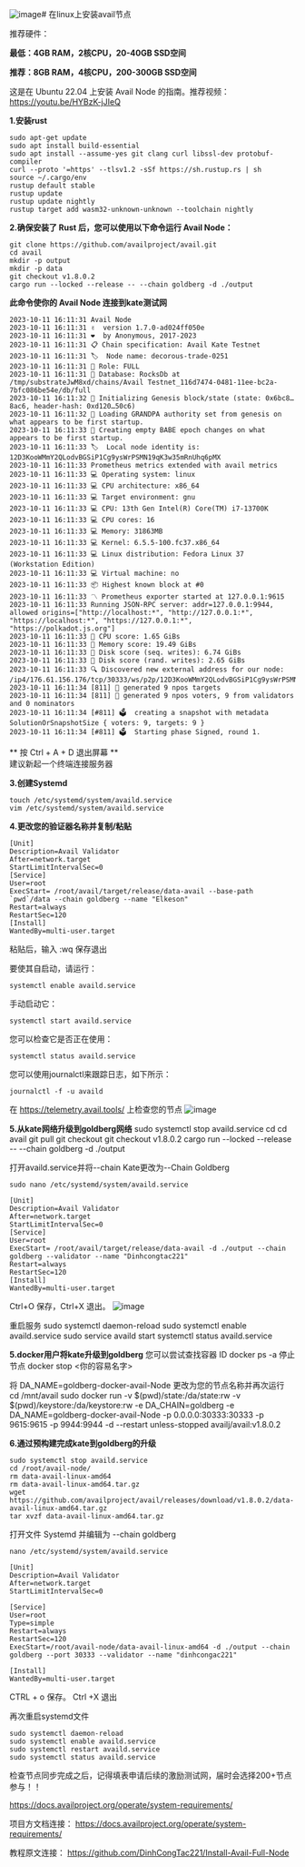 ![image](https://github.com/Elkesonhang/Install-avail-node-on-linux/assets/50800858/80a70d9a-1d07-4b95-8330-fff7c5f81216)# 在linux上安装avail节点

推荐硬件：

**最低：4GB RAM，2核CPU，20-40GB SSD空间**

**推荐：8GB RAM，4核CPU，200-300GB SSD空间**

这是在 Ubuntu 22.04 上安装 Avail Node 的指南。推荐视频：https://youtu.be/HYBzK-jJIeQ

**1.安装rust**

    sudo apt-get update
    sudo apt install build-essential
    sudo apt install --assume-yes git clang curl libssl-dev protobuf-compiler
    curl --proto '=https' --tlsv1.2 -sSf https://sh.rustup.rs | sh
    source ~/.cargo/env
    rustup default stable
    rustup update
    rustup update nightly
    rustup target add wasm32-unknown-unknown --toolchain nightly

**2.确保安装了 Rust 后，您可以使用以下命令运行 Avail Node：**

    git clone https://github.com/availproject/avail.git
    cd avail
    mkdir -p output
    mkdir -p data
    git checkout v1.8.0.2
    cargo run --locked --release -- --chain goldberg -d ./output

**此命令使你的 Avail Node 连接到kate测试网**

    2023-10-11 16:11:31 Avail Node    
    2023-10-11 16:11:31 ✌️  version 1.7.0-ad024ff050e    
    2023-10-11 16:11:31 ❤️  by Anonymous, 2017-2023    
    2023-10-11 16:11:31 📋 Chain specification: Avail Kate Testnet    
    2023-10-11 16:11:31 🏷  Node name: decorous-trade-0251    
    2023-10-11 16:11:31 👤 Role: FULL    
    2023-10-11 16:11:31 💾 Database: RocksDb at /tmp/substrateJwM8xd/chains/Avail Testnet_116d7474-0481-11ee-bc2a-7bfc086be54e/db/full    
    2023-10-11 16:11:32 🔨 Initializing Genesis block/state (state: 0x6bc8…8ac6, header-hash: 0xd120…50c6)    
    2023-10-11 16:11:32 👴 Loading GRANDPA authority set from genesis on what appears to be first startup.    
    2023-10-11 16:11:33 👶 Creating empty BABE epoch changes on what appears to be first startup.    
    2023-10-11 16:11:33 🏷  Local node identity is: 12D3KooWMmY2QLodvBGSiP1Cg9ysWrPSMN19qK3w35mRnUhq6pMX    
    2023-10-11 16:11:33 Prometheus metrics extended with avail metrics    
    2023-10-11 16:11:33 💻 Operating system: linux    
    2023-10-11 16:11:33 💻 CPU architecture: x86_64    
    2023-10-11 16:11:33 💻 Target environment: gnu    
    2023-10-11 16:11:33 💻 CPU: 13th Gen Intel(R) Core(TM) i7-13700K    
    2023-10-11 16:11:33 💻 CPU cores: 16    
    2023-10-11 16:11:33 💻 Memory: 31863MB    
    2023-10-11 16:11:33 💻 Kernel: 6.5.5-100.fc37.x86_64    
    2023-10-11 16:11:33 💻 Linux distribution: Fedora Linux 37 (Workstation Edition)    
    2023-10-11 16:11:33 💻 Virtual machine: no    
    2023-10-11 16:11:33 📦 Highest known block at #0    
    2023-10-11 16:11:33 〽️ Prometheus exporter started at 127.0.0.1:9615    
    2023-10-11 16:11:33 Running JSON-RPC server: addr=127.0.0.1:9944, allowed origins=["http://localhost:*", "http://127.0.0.1:*", "https://localhost:*", "https://127.0.0.1:*", "https://polkadot.js.org"]    
    2023-10-11 16:11:33 🏁 CPU score: 1.65 GiBs    
    2023-10-11 16:11:33 🏁 Memory score: 19.49 GiBs    
    2023-10-11 16:11:33 🏁 Disk score (seq. writes): 6.74 GiBs    
    2023-10-11 16:11:33 🏁 Disk score (rand. writes): 2.65 GiBs    
    2023-10-11 16:11:33 🔍 Discovered new external address for our node: /ip4/176.61.156.176/tcp/30333/ws/p2p/12D3KooWMmY2QLodvBGSiP1Cg9ysWrPSMN19qK3w35mRnUhq6pMX    
    2023-10-11 16:11:34 [811] 💸 generated 9 npos targets    
    2023-10-11 16:11:34 [811] 💸 generated 9 npos voters, 9 from validators and 0 nominators    
    2023-10-11 16:11:34 [#811] 🗳  creating a snapshot with metadata SolutionOrSnapshotSize { voters: 9, targets: 9 }    
    2023-10-11 16:11:34 [#811] 🗳  Starting phase Signed, round 1.

** 按 Ctrl + A + D 退出屏幕 **  
建议新起一个终端连接服务器

**3.创建Systemd**

    touch /etc/systemd/system/availd.service
    vim /etc/systemd/system/availd.service

**4.更改您的验证器名称并复制/粘贴**

    [Unit] 
    Description=Avail Validator
    After=network.target
    StartLimitIntervalSec=0
    [Service] 
    User=root 
    ExecStart= /root/avail/target/release/data-avail --base-path `pwd`/data --chain goldberg --name "Elkeson"
    Restart=always 
    RestartSec=120
    [Install] 
    WantedBy=multi-user.target

粘贴后，输入 :wq 保存退出



要使其自启动，请运行：

    systemctl enable availd.service

手动启动它：

    systemctl start availd.service

您可以检查它是否正在使用：

    systemctl status availd.service

您可以使用journalctl来跟踪日志，如下所示：

    journalctl -f -u availd

在 https://telemetry.avail.tools/ 上检查您的节点
![image](https://github.com/Elkesonhang/Install-avail-node-on-linux/assets/50800858/37af05af-80ba-472c-b6df-b52da0cf5f7b)


**5.从kate网络升级到goldberg网络**
    sudo systemctl stop availd.service
    cd
    cd avail
    git pull
    git checkout
    git checkout v1.8.0.2
    cargo run --locked --release -- --chain goldberg -d ./output

打开availd.service并将--chain Kate更改为--Chain Goldberg

    sudo nano /etc/systemd/system/availd.service
    
    [Unit] 
    Description=Avail Validator
    After=network.target
    StartLimitIntervalSec=0
    [Service] 
    User=root 
    ExecStart= /root/avail/target/release/data-avail -d ./output --chain goldberg --validator --name "Dinhcongtac221"
    Restart=always 
    RestartSec=120
    [Install] 
    WantedBy=multi-user.target

Ctrl+O 保存，Ctrl+X 退出。
![image](https://github.com/Elkesonhang/Install-avail-node-on-linux/assets/50800858/20c6b7d1-e016-4ed3-aa3c-151a7babc1fb)

重启服务
    sudo systemctl daemon-reload
    sudo systemctl enable availd.service 
    sudo service availd start
    systemctl status availd.service

**5.docker用户将kate升级到goldberg**
您可以尝试查找容器 ID
    docker ps -a
停止节点
    docker stop <你的容易名字>
    
将 DA_NAME=goldberg-docker-avail-Node 更改为您的节点名称并再次运行
    cd /mnt/avail
    sudo docker run -v $(pwd)/state:/da/state:rw -v $(pwd)/keystore:/da/keystore:rw -e DA_CHAIN=goldberg -e DA_NAME=goldberg-docker-avail-Node -p 0.0.0.0:30333:30333 -p 9615:9615 -p 9944:9944 -d --restart unless-stopped availj/avail:v1.8.0.2


**6.通过预构建完成kate到goldberg的升级**

    sudo systemctl stop availd.service 
    cd /root/avail-node/
    rm data-avail-linux-amd64
    rm data-avail-linux-amd64.tar.gz
    wget https://github.com/availproject/avail/releases/download/v1.8.0.2/data-avail-linux-amd64.tar.gz
    tar xvzf data-avail-linux-amd64.tar.gz

打开文件 Systemd 并编辑为 --chain goldberg

    nano /etc/systemd/system/availd.service
    
    [Unit]
    Description=Avail Validator
    After=network.target
    StartLimitIntervalSec=0
    
    [Service]
    User=root
    Type=simple
    Restart=always
    RestartSec=120
    ExecStart=/root/avail-node/data-avail-linux-amd64 -d ./output --chain goldberg --port 30333 --validator --name "dinhcongac221"
    
    [Install]
    WantedBy=multi-user.target

CTRL + o 保存。 Ctrl +X 退出

再次重启systemd文件

    sudo systemctl daemon-reload
    sudo systemctl enable availd.service
    sudo systemctl restart availd.service
    sudo systemctl status availd.service


检查节点同步完成之后，记得填表申请后续的激励测试网，届时会选择200+节点参与！！

https://docs.availproject.org/operate/system-requirements/



项目方文档连接：
https://docs.availproject.org/operate/system-requirements/

教程原文连接：
https://github.com/DinhCongTac221/Install-Avail-Full-Node

